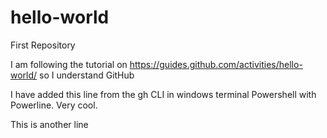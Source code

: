 # hello-world
First Repository

I am following the tutorial on https://guides.github.com/activities/hello-world/ so I understand GitHub

I have added this line from the gh CLI in windows terminal Powershell with Powerline. Very cool.

This is another line
